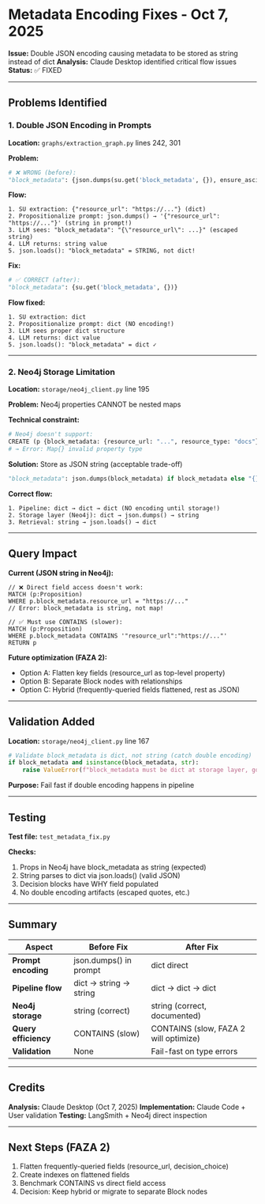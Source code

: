 # Metadata Encoding Fixes - Oct 7, 2025

**Issue:** Double JSON encoding causing metadata to be stored as string instead of dict
**Analysis:** Claude Desktop identified critical flow issues
**Status:** ✅ FIXED

---

## Problems Identified

### 1. Double JSON Encoding in Prompts

**Location:** `graphs/extraction_graph.py` lines 242, 301

**Problem:**
```python
# ❌ WRONG (before):
"block_metadata": {json.dumps(su.get('block_metadata', {}), ensure_ascii=False)}
```

**Flow:**
```
1. SU extraction: {"resource_url": "https://..."} (dict)
2. Propositionalize prompt: json.dumps() → '{"resource_url": "https://..."}' (string in prompt!)
3. LLM sees: "block_metadata": "{\"resource_url\": ...}" (escaped string)
4. LLM returns: string value
5. json.loads(): "block_metadata" = STRING, not dict!
```

**Fix:**
```python
# ✅ CORRECT (after):
"block_metadata": {su.get('block_metadata', {})}
```

**Flow fixed:**
```
1. SU extraction: dict
2. Propositionalize prompt: dict (NO encoding!)
3. LLM sees proper dict structure
4. LLM returns: dict value
5. json.loads(): "block_metadata" = dict ✓
```

---

### 2. Neo4j Storage Limitation

**Location:** `storage/neo4j_client.py` line 195

**Problem:** Neo4j properties CANNOT be nested maps

**Technical constraint:**
```python
# Neo4j doesn't support:
CREATE (p {block_metadata: {resource_url: "...", resource_type: "docs"}})
# → Error: Map{} invalid property type
```

**Solution:** Store as JSON string (acceptable trade-off)
```python
"block_metadata": json.dumps(block_metadata) if block_metadata else "{}"
```

**Correct flow:**
```
1. Pipeline: dict → dict → dict (NO encoding until storage!)
2. Storage layer (Neo4j): dict → json.dumps() → string
3. Retrieval: string → json.loads() → dict
```

---

## Query Impact

**Current (JSON string in Neo4j):**
```cypher
// ❌ Direct field access doesn't work:
MATCH (p:Proposition)
WHERE p.block_metadata.resource_url = "https://..."
// Error: block_metadata is string, not map!

// ✅ Must use CONTAINS (slower):
MATCH (p:Proposition)
WHERE p.block_metadata CONTAINS '"resource_url":"https://..."'
RETURN p
```

**Future optimization (FAZA 2):**
- Option A: Flatten key fields (resource_url as top-level property)
- Option B: Separate Block nodes with relationships
- Option C: Hybrid (frequently-queried fields flattened, rest as JSON)

---

## Validation Added

**Location:** `storage/neo4j_client.py` line 167

```python
# Validate block_metadata is dict, not string (catch double encoding)
if block_metadata and isinstance(block_metadata, str):
    raise ValueError(f"block_metadata must be dict at storage layer, got string")
```

**Purpose:** Fail fast if double encoding happens in pipeline

---

## Testing

**Test file:** `test_metadata_fix.py`

**Checks:**
1. Props in Neo4j have block_metadata as string (expected)
2. String parses to dict via json.loads() (valid JSON)
3. Decision blocks have WHY field populated
4. No double encoding artifacts (escaped quotes, etc.)

---

## Summary

| Aspect | Before Fix | After Fix |
|--------|------------|-----------|
| **Prompt encoding** | json.dumps() in prompt | dict direct |
| **Pipeline flow** | dict → string → string | dict → dict → dict |
| **Neo4j storage** | string (correct) | string (correct, documented) |
| **Query efficiency** | CONTAINS (slow) | CONTAINS (slow, FAZA 2 will optimize) |
| **Validation** | None | Fail-fast on type errors |

---

## Credits

**Analysis:** Claude Desktop (Oct 7, 2025)
**Implementation:** Claude Code + User validation
**Testing:** LangSmith + Neo4j direct inspection

---

## Next Steps (FAZA 2)

1. Flatten frequently-queried fields (resource_url, decision_choice)
2. Create indexes on flattened fields
3. Benchmark CONTAINS vs direct field access
4. Decision: Keep hybrid or migrate to separate Block nodes
